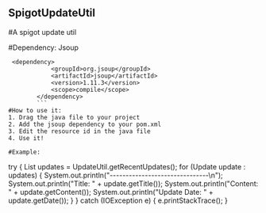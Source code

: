 ## SpigotUpdateUtil
#A spigot update util

#Dependency: Jsoup   
```
 <dependency>
            <groupId>org.jsoup</groupId>
            <artifactId>jsoup</artifactId>
            <version>1.11.3</version>
            <scope>compile</scope>
        </dependency>
        ```
#How to use it:   
1. Drag the java file to your project   
2. Add the jsoup dependency to your pom.xml   
3. Edit the resource id in the java file   
4. Use it!   

#Example:
```
 try {
            List<Update> updates = UpdateUtil.getRecentUpdates();
            for (Update update : updates) {
                System.out.println("-------------------------------\n");
                System.out.println("Title: " + update.getTitle());
                System.out.println("Content: " + update.getContent());
                System.out.println("Update Date: " + update.getDate());
            }
        } catch (IOException e) {
            e.printStackTrace();
        }
```
